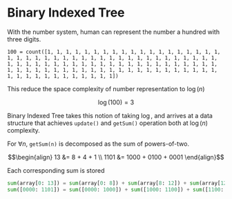 # Binary Indexed Tree
With the number system, human can represent the number a hundred with three digits. 

```
100 = count([1, 1, 1, 1, 1, 1, 1, 1, 1, 1, 1, 1, 1, 1, 1, 1, 1, 1, 1, 1, 1, 1, 1, 1, 1, 1, 1, 1, 1, 1, 1, 1, 1, 1, 1, 1, 1, 1, 1, 1, 1, 1, 1, 1, 1, 1, 1, 1, 1, 1, 1, 1, 1, 1, 1, 1, 1, 1, 1, 1, 1, 1, 1, 1, 1, 1, 1, 1, 1, 1, 1, 1, 1, 1, 1, 1, 1, 1, 1, 1, 1, 1, 1, 1, 1, 1, 1, 1, 1, 1, 1, 1, 1, 1, 1, 1, 1, 1, 1, 1])
```

This reduce the space complexity of number representation to $\log(n)$

$$\log(100) = 3$$

Binary Indexed Tree takes this notion of taking $\log$, and arrives at a data structure that achieves `update()` and `getSum()` operation both at $\log(n)$ complexity. 

For $\forall n$, `getSum(n)` is decomposed as the sum of powers-of-two. 

$$\begin{align}
	13 &= 8 + 4 + 1 \\
	1101 &= 1000 + 0100 + 0001
\end{align}$$

Each corresponding sum is stored

```python
sum(array[0: 13]) = sum(array[0: 8]) + sum(array[8: 12]) + sum(array[12: 13]) 
sum([0000: 1101]) = sum([0000: 1000]) + sum([1000: 1100]) + sum([1100: 1101]) 
```
